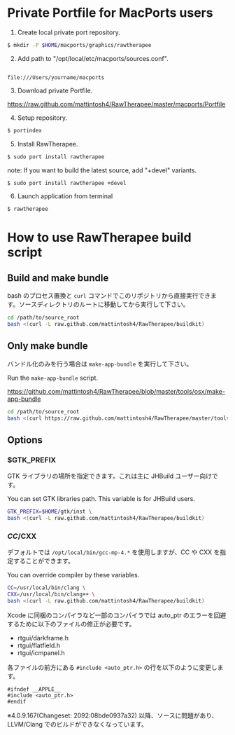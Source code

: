# Private Portfile for MacPorts users #

1) Create local private port repository.

```bash
$ mkdir -P $HOME/macports/graphics/rawtherapee
```

2) Add path to "/opt/local/etc/macports/sources.conf".

```

file:///Users/yourname/macports
```

3) Download private Portfile.

https://raw.github.com/mattintosh4/RawTherapee/master/macports/Portfile

4) Setup repository.

```sh
$ portindex
```

5) Install RawTherapee.

```sh
$ sudo port install rawtherapee
```

note: If you want to build the latest source, add "+devel" variants.

```sh
$ sudo port install rawtherapee +devel
```

6) Launch application from terminal

```sh
$ rawtherapee
```

# How to use RawTherapee build script #

## Build and make bundle ##

bash のプロセス置換と `curl` コマンドでこのリポジトリから直接実行できます。ソースディレクトリのルートに移動してから実行して下さい。

```bash
cd /path/to/source_root
bash <(curl -L raw.github.com/mattintosh4/RawTherapee/buildkit)
```

## Only make bundle ##

バンドル化のみを行う場合は `make-app-bundle` を実行して下さい。

Run the `make-app-bundle` script.

https://github.com/mattintosh4/RawTherapee/blob/master/tools/osx/make-app-bundle

```bash
cd /path/to/source_root
bash <(curl https://raw.github.com/mattintosh4/RawTherapee/master/tools/osx/make-app-bundle)
```

## Options ##

### $GTK_PREFIX ###

GTK ライブラリの場所を指定できます。これは主に JHBuild ユーザー向けです。

You can set GTK libraries path. This variable is for JHBuild users.

```bash
GTK_PREFIX=$HOME/gtk/inst \
bash <(curl -L raw.github.com/mattintosh4/RawTherapee/buildkit)
```

### $CC/$CXX ###

デフォルトでは `/opt/local/bin/gcc-mp-4.*` を使用しますが、CC や CXX を指定することができます。

You can override compiler by these variables.

```bash
CC=/usr/local/bin/clang \
CXX=/usr/local/bin/clang++ \
bash <(curl -L raw.github.com/mattintosh4/RawTherapee/buildkit)
```

Xcode に同梱のコンパイラなど一部のコンパイラでは auto_ptr のエラーを回避するために以下のファイルの修正が必要です。

- rtgui/darkframe.h
- rtgui/flatfield.h
- rtgui/icmpanel.h

各ファイルの前方にある `#include <auto_ptr.h>` の行を以下のように変更します。

```
#ifndef __APPLE__
#include <auto_ptr.h>
#endif
```

※4.0.9.167(Changeset: 2092:08bde0937a32) 以降、ソースに問題があり、LLVM/Clang でのビルドができなくなっています。